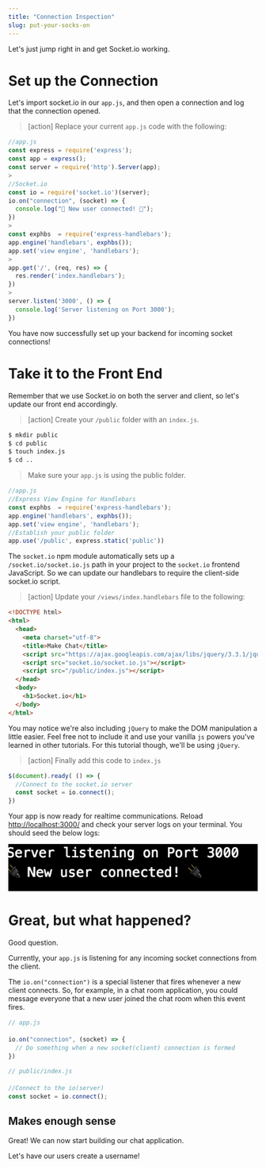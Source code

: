 ```yaml
---
title: "Connection Inspection"
slug: put-your-socks-on
---
```


Let's just jump right in and get Socket.io working.

# Set up the Connection

Let's import socket.io in our `app.js`, and then open a connection and log that the connection opened.

>[action]
> Replace your current `app.js` code with the following:
>
```js
//app.js
const express = require('express');
const app = express();
const server = require('http').Server(app);
>
//Socket.io
const io = require('socket.io')(server);
io.on("connection", (socket) => {
  console.log("🔌 New user connected! 🔌");
})
>
const exphbs  = require('express-handlebars');
app.engine('handlebars', exphbs());
app.set('view engine', 'handlebars');
>
app.get('/', (req, res) => {
  res.render('index.handlebars');
})
>
server.listen('3000', () => {
  console.log('Server listening on Port 3000');
})
```

You have now successfully set up your backend for incoming socket connections!

# Take it to the Front End

Remember that we use Socket.io on both the server and client, so let's update our front end accordingly.

>[action]
> Create your `/public` folder with an `index.js`.
>
```bash
$ mkdir public
$ cd public
$ touch index.js
$ cd ..
```
>
>Make sure your `app.js` is using the public folder.
>
```js
//app.js
//Express View Engine for Handlebars
const exphbs  = require('express-handlebars');
app.engine('handlebars', exphbs());
app.set('view engine', 'handlebars');
//Establish your public folder
app.use('/public', express.static('public'))
```

The `socket.io` npm module automatically sets up a `/socket.io/socket.io.js` path in your project to the `socket.io` frontend JavaScript. So we can update our handlebars to require the client-side socket.io script.

>[action]
> Update your `/views/index.handlebars` file to the following:
>
```html
<!DOCTYPE html>
<html>
  <head>
    <meta charset="utf-8">
    <title>Make Chat</title>
    <script src="https://ajax.googleapis.com/ajax/libs/jquery/3.3.1/jquery.min.js"></script>
    <script src="socket.io/socket.io.js"></script>
    <script src="/public/index.js"></script>
  </head>
  <body>
    <h1>Socket.io</h1>
  </body>
</html>
```

You may notice we're also including `jQuery` to make the DOM manipulation a little easier. Feel free not to include it and use your vanilla `js` powers you've learned in other tutorials. For this tutorial though, we'll be using `jQuery`.

>[action]
>Finally add this code to `index.js`
>
```js
$(document).ready( () => {
  //Connect to the socket.io server
  const socket = io.connect();
})
```

Your app is now ready for realtime communications. Reload [http://localhost:3000/](http://localhost:3000/) and check your server logs on your terminal. You should seed the below logs:

![Socket Connection](assets/log.png)

# Great, but what happened?

Good question.

Currently, your `app.js` is listening for any incoming socket connections from the client.

The `io.on("connection")` is a special listener that fires whenever a new client connects. So, for example, in a chat room application, you could message everyone that a new user joined the chat room when this event fires.

```js
// app.js

io.on("connection", (socket) => {
  // Do something when a new socket(client) connection is formed
})
```

```js
// public/index.js

//Connect to the io(server)
const socket = io.connect();
```

## Makes enough sense

Great! We can now start building our chat application.

Let's have our users create a username!
